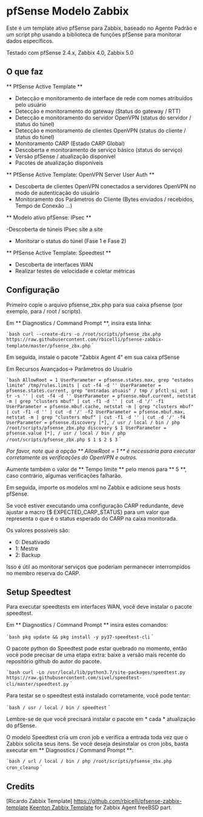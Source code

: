 # pfSense Modelo Zabbix

Este é um template ativo pfSense para Zabbix, baseado no Agente Padrão e um script php usando a biblioteca de funções pfSense para monitorar dados específicos.

Testado com pfSense 2.4.x, Zabbix 4.0, Zabbix 5.0

## O que faz

** PfSense Active Template **
 
 - Detecção e monitoramento de interface de rede com nomes atribuídos pelo usuário
 - Detecção e monitoramento do gateway (Status do gateway / RTT)
 - Detecção e monitoramento do servidor OpenVPN (status do servidor / status do túnel)
 - Detecção e monitoramento de clientes OpenVPN (status do cliente / status do túnel)
 - Monitoramento CARP (Estado CARP Global)
 - Descoberta e monitoramento de serviço básico (status do serviço)
 - Versão pfSense / atualização disponível
 - Pacotes de atualização disponíveis
 
** PfSense Active Template: OpenVPN Server User Auth **

 - Descoberta de clientes OpenVPN conectados a servidores OpenVPN no modo de autenticação do usuário
 - Monitoramento dos Parâmetros do Cliente (Bytes enviados / recebidos, Tempo de Conexão ...)

** Modelo ativo pfSense: IPsec **

 -Descoberta de túneis IPsec site a site
 - Monitorar o status do túnel (Fase 1 e Fase 2)
 
** PfSense Active Template: Speedtest **

 - Descoberta de interfaces WAN
 - Realizar testes de velocidade e coletar métricas


## Configuração

Primeiro copie o arquivo pfsense_zbx.php para sua caixa pfsense (por exemplo, para / root / scripts).

Em ** Diagnostics / Command Prompt **, insira esta linha:

`` `bash
curl --create-dirs -o /root/scripts/pfsense_zbx.php https://raw.githubusercontent.com/rbicelli/pfsense-zabbix-template/master/pfsense_zbx.php
`` `

Em seguida, instale o pacote "Zabbix Agent 4" em sua caixa pfSense


Em Recursos Avançados-> Parâmetros do Usuário

`` `bash
AllowRoot = 1
UserParameter = pfsense.states.max, grep "estados limite" /tmp/rules.limits | cut -f4 -d ''
UserParameter = pfsense.states.current, grep "entradas atuais" / tmp / pfctl_si_out | tr -s '' | cut -f4 -d ''
UserParameter = pfsense.mbuf.current, netstat -m | grep "clusters mbuf" | cut -f1 -d '' | cut -d '/' -f1
UserParameter = pfsense.mbuf.cache, netstat -m | grep "clusters mbuf" | cut -f1 -d '' | cut -d '/' -f2
UserParameter = pfsense.mbuf.max, netstat -m | grep "clusters mbuf" | cut -f1 -d '' | cut -d '/' -f4
UserParameter = pfsense.discovery [*], / usr / local / bin / php /root/scripts/pfsense_zbx.php discovery $ 1
UserParameter = pfsense.value [*], / usr / local / bin / php /root/scripts/pfsense_zbx.php $ 1 $ 2 $ 3
`` `

_Por favor, note que a opção ** AllowRoot = 1 ** é necessária para executar corretamente as verificações do OpenVPN e outros._

Aumente também o valor de ** Tempo limite ** pelo menos para ** 5 **, caso contrário, algumas verificações falharão.

Em seguida, importe os modelos xml no Zabbix e adicione seus hosts pfSense.

Se você estiver executando uma configuração CARP redundante, deve ajustar a macro {$ EXPECTED_CARP_STATUS} para um valor que representa o que é o status esperado do CARP na caixa monitorada.

Os valores possíveis são:

 - 0: Desativado
 - 1: Mestre
 - 2: Backup

Isso é útil ao monitorar serviços que poderiam permanecer interrompidos no membro reserva do CARP.


## Setup Speedtest

Para executar speedtests em interfaces WAN, você deve instalar o pacote speedtest.


Em ** Diagnostics / Command Prompt ** insira estes comandos:

`` `bash
pkg update && pkg install -y py37-speedtest-cli
`` `

O pacote python do Speedtest pode estar quebrado no momento, então você pode precisar de uma etapa extra: baixe a versão mais recente do repositório github do autor do pacote.

`` `bash
curl -Lo /usr/local/lib/python3.7/site-packages/speedtest.py https://raw.githubusercontent.com/sivel/speedtest-cli/master/speedtest.py
`` `

Para testar se o speedtest está instalado corretamente, você pode tentar:

`` `bash
/ usr / local / bin / speedtest
`` `

Lembre-se de que você precisará instalar o pacote em * cada * atualização do pfSense.

O modelo Speedtest cria um cron job e verifica a entrada toda vez que o Zabbix solicita seus itens. Se você deseja desinstalar os cron jobs, basta executar em ** Diagnostics / Command Prompt **:

`` `bash
/ url / local / bin / php /root/scripts/pfsense_zbx.php cron_cleanup
`` `

## Credits

[Ricardo Zabbix Template] https://github.com/rbicelli/pfsense-zabbix-template
[Keenton Zabbix Template](https://github.com/keentonsas/zabbix-template-pfsense) for Zabbix Agent freeBSD part.
